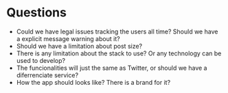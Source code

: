# Questions

* Could we have legal issues tracking the users all time? Should we have a explicit message warning about it?
* Should we have a limitation about post size?
* There is any limitation about the stack to use? Or any technology can be used to develop?
* The funcionalities will just the same as Twitter, or should we have a diferrenciate service?
* How the app should looks like? There is a brand for it?
